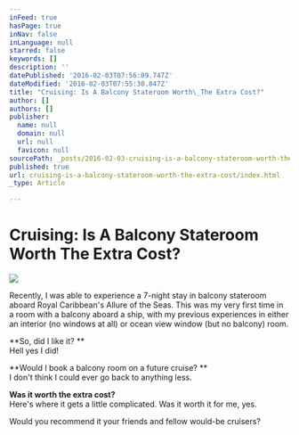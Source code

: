 ```yaml
---
inFeed: true
hasPage: true
inNav: false
inLanguage: null
starred: false
keywords: []
description: ''
datePublished: '2016-02-03T07:56:09.747Z'
dateModified: '2016-02-03T07:55:30.847Z'
title: "Cruising: Is A Balcony Stateroom Worth\_The Extra Cost?"
author: []
authors: []
publisher:
  name: null
  domain: null
  url: null
  favicon: null
sourcePath: _posts/2016-02-03-cruising-is-a-balcony-stateroom-worth-the-extra-cost.md
published: true
url: cruising-is-a-balcony-stateroom-worth-the-extra-cost/index.html
_type: Article

---
```

# Cruising: Is A Balcony Stateroom Worth The Extra Cost?
![](https://the-grid-user-content.s3-us-west-2.amazonaws.com/1065f897-3d35-46b2-af40-b657a700dae7.jpg)

Recently, I was able to experience a 7-night stay in balcony stateroom aboard Royal Caribbean's Allure of the Seas. This was my very first time in a room with a balcony aboard a ship, with my previous experiences in either an interior (no windows at all) or ocean view window (but no balcony) room. 

**So, did I like it? **  
Hell yes I did! 

**Would I book a balcony room on a future cruise? **  
I don't think I could ever go back to anything less.

**Was it worth the extra cost?**  
Here's where it gets a little complicated. Was it worth it for me, yes. 

Would you recommend it your friends and fellow would-be cruisers?